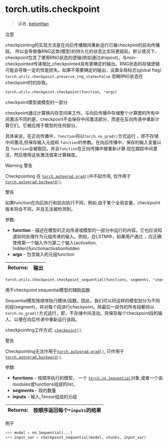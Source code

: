 
# torch.utils.checkpoint
> 译者:  [belonHan](https://github.com/belonHan)

注意

checkpointing的实现方法是在向后传播期间重新运行已被checkpint的前向传播段。 所以会导致像RNG这类(模型)的持久化的状态比实际更超前。默认情况下，checkpoint包含了使用RNG状态的逻辑(例如通过dropout)，与non-checkpointed传递相比,checkpointed具有更确定的输出。RNG状态的存储逻辑可能会导致一定的性能损失。如果不需要确定的输出，设置全局标志(global flag) `torch.utils.checkpoint.preserve_rng_state=False` 忽略RNG状态在checkpoint时的存取。


```py
torch.utils.checkpoint.checkpoint(function, *args)
```

checkpoint模型或模型的一部分

checkpoint通过计算换内存空间来工作。与向后传播中存储整个计算图的所有中间激活不同的是，checkpoint不会保存中间激活部分，而是在反向传递中重新计算它们。它被应用于模型的任何部分。

具体来说，在正向传播中，`function`将以`torch.no_grad()`方式运行 ，即不存储中间激活,但保存输入元组和 `function`的参数。在向后传播中，保存的输入变量以及 `function`会被取回，并且`function`在正向传播中被重新计算.现在跟踪中间激活，然后使用这些激活值来计算梯度。

Warning
警告

Checkpointing 在 [`torch.autograd.grad()`](autograd.html#torch.autograd.grad "torch.autograd.grad")中不起作用, 仅作用于 [`torch.autograd.backward()`](autograd.html#torch.autograd.backward "torch.autograd.backward").

警告

如果function在向后执行和前向执行不同，例如,由于某个全局变量，checkpoint版本将会不同，并且无法被检测到。

参数:

*   **function** - 描述在模型的正向传递或模型的一部分中运行的内容。它也应该知道如何处理作为元组传递的输入。例如，在LSTM中，如果用户通过 ，应正确使用第一个输入作为第二个输入(activation, hidden)functionactivationhidden
*   **args** – 包含输入的元组function

| Returns: | 输出 |
| --- | --- |

```py
torch.utils.checkpoint.checkpoint_sequential(functions, segments, *inputs)
```

用于checkpoint sequential模型的辅助函数

Sequential模型按顺序执行模块/函数。因此，我们可以将这样的模型划分为不同的段(segment)，并对每个段进行checkpoint。除最后一段外的所有段都将以`torch.no_grad()`方式运行，即，不存储中间活动。将保存每个checkpoint段的输入，以便在向后传递中重新运行该段。

checkpointing工作方式: [`checkpoint()`](#torch.utils.checkpoint.checkpoint "torch.utils.checkpoint.checkpoint").

警告

Checkpointing无法作用于[`torch.autograd.grad()`](autograd.html#torch.autograd.grad "torch.autograd.grad"), 只作用于[`torch.autograd.backward()`](autograd.html#torch.autograd.backward "torch.autograd.backward").

参数:

*   **functions** – 按顺序执行的模型， 一个 [`torch.nn.Sequential`](nn.html#torch.nn.Sequential "torch.nn.Sequential")对象,或者一个由modules或functions组成的list。
*   **segments** – 段的数量
*   **inputs** – 输入,Tensor组成的元组



| Returns: | 按顺序返回每个`*inputs`的结果
| --- | --- |


例子

```py
>>> model = nn.Sequential(...)
>>> input_var = checkpoint_sequential(model, chunks, input_var)

```

